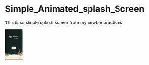 # Simple_Animated_splash_Screen
This is so simple splash screen from my newbie practices

<img src="Screenshot_20180524-001108.png" height="100"/>
